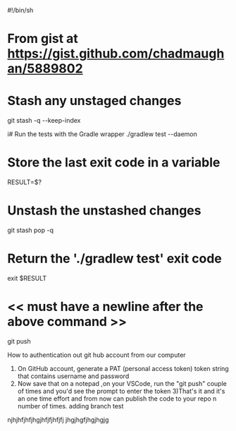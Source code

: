 #!/bin/sh
# From gist at https://gist.github.com/chadmaughan/5889802

# Stash any unstaged changes
git stash -q --keep-index

i# Run the tests with the Gradle wrapper
./gradlew test --daemon

# Store the last exit code in a variable
RESULT=$?

# Unstash the unstashed changes
git stash pop -q

# Return the './gradlew test' exit code
exit $RESULT
# << must have a newline after the above command >>
git push


How to authentication out git hub account from our computer

1) On GitHub account, generate a PAT (personal access token) token  string that contains username and password 
2) Now save that on a notepad ,on your VSCode, run the "git push" couple of times and you'd see the prompt to enter the token
3)That's it and it's an one time effort and from now can publish the code to your repo n number of times.
adding branch test

njhjhfjhfjhgjhfjfjhfjfj jhgjhgfjhgjhgjg
